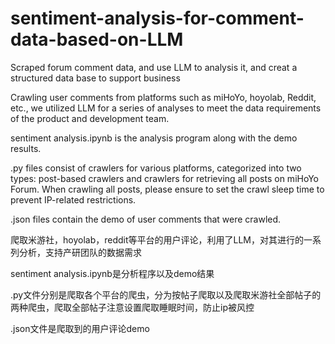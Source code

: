 # sentiment-analysis-for-comment-data-based-on-LLM
Scraped forum comment data, and use LLM to analysis it, and creat a structured data base to support business

Crawling user comments from platforms such as miHoYo, hoyolab, Reddit, etc., we utilized LLM for a series of analyses to meet the data requirements of the product and development team.

sentiment analysis.ipynb is the analysis program along with the demo results.

.py files consist of crawlers for various platforms, categorized into two types: post-based crawlers and crawlers for retrieving all posts on miHoYo Forum. When crawling all posts, please ensure to set the crawl sleep time to prevent IP-related restrictions.

.json files contain the demo of user comments that were crawled.

爬取米游社，hoyolab，reddit等平台的用户评论，利用了LLM，对其进行的一系列分析，支持产研团队的数据需求

sentiment analysis.ipynb是分析程序以及demo结果

.py文件分别是爬取各个平台的爬虫，分为按帖子爬取以及爬取米游社全部帖子的两种爬虫，爬取全部帖子注意设置爬取睡眠时间，防止ip被风控

.json文件是爬取到的用户评论demo
